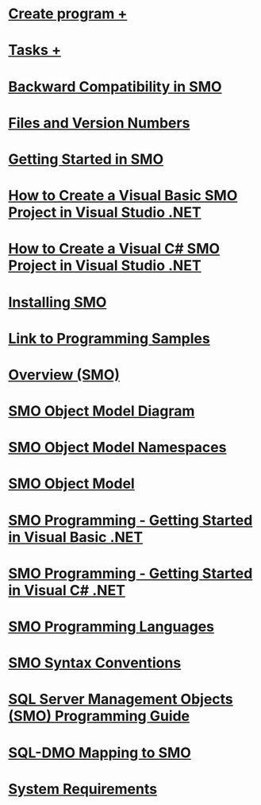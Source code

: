# [Create program +](../../relational-databases/server-management-objects-smo/create-program/calling-methods.md)
# [Tasks +](../../relational-databases/server-management-objects-smo/tasks/backing-up-and-restoring-databases-and-transaction-logs.md)
# [Backward Compatibility in SMO](backward-compatibility-in-smo.md)
# [Files and Version Numbers](files-and-version-numbers.md)
# [Getting Started in SMO](getting-started-in-smo.md)
# [How to Create a Visual Basic SMO Project in Visual Studio .NET](how-to-create-a-visual-basic-smo-project-in-visual-studio-net.md)
# [How to Create a Visual C# SMO Project in Visual Studio .NET](how-to-create-a-visual-csharp-smo-project-in-visual-studio-net.md)
# [Installing SMO](installing-smo.md)
# [Link to Programming Samples](link-to-programming-samples.md)
# [Overview (SMO)](overview-smo.md)
# [SMO Object Model Diagram](smo-object-model-diagram.md)
# [SMO Object Model Namespaces](smo-object-model-namespaces.md)
# [SMO Object Model](smo-object-model.md)
# [SMO Programming - Getting Started in Visual Basic .NET](smo-programming-getting-started-in-visual-basic-net.md)
# [SMO Programming - Getting Started in Visual C# .NET](smo-programming-getting-started-in-visual-csharp-net.md)
# [SMO Programming Languages](smo-programming-languages.md)
# [SMO Syntax Conventions](smo-syntax-conventions.md)
# [SQL Server Management Objects (SMO) Programming Guide](sql-server-management-objects-smo-programming-guide.md)
# [SQL-DMO Mapping to SMO](sql-dmo-mapping-to-smo.md)
# [System Requirements](system-requirements.md)
